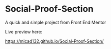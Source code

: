 # Social-Proof-Section

A quick and simple project from Front End Mentor


Live preview here:


https://micad132.github.io/Social-Proof-Section/

